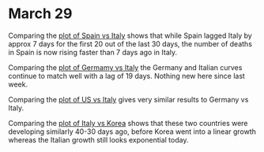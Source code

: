 # March 29

Comparing the [plot of Spain vs Italy](../plots/2020-03-29/Spain-Italy.png) shows that while Spain lagged Italy by approx 7 days for the first 20 out of the last 30 days, the number of deaths in Spain is now rising faster than 7 days ago in Italy.

Comparing the [plot of Germamy vs Italy](../plots/2020-03-29/German-Italy.png) the Germany and Italian curves continue to match well with a lag of 19 days. Nothing new here since last week.

Comparing the [plot of US vs Italy](../plots/2020-03-29/US-Italy.png) gives very similar results to Germany vs Italy.

Comparing the [plot of Italy vs Korea](../plots/2020-03-29/Italy-Korea.png) shows that these two countries were developing similarly 40-30 days ago, before Korea went into a linear growth whereas the Italian growth still looks exponential today.




